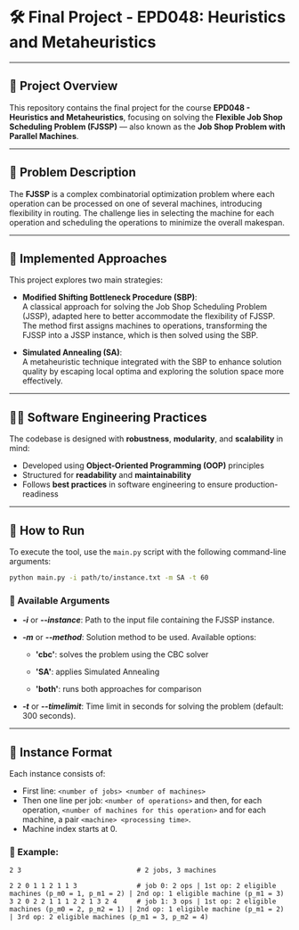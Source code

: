 # 🛠️ Final Project - EPD048: Heuristics and Metaheuristics

---

## 📘 Project Overview

This repository contains the final project for the course **EPD048 - Heuristics and Metaheuristics**, focusing on solving the **Flexible Job Shop Scheduling Problem (FJSSP)** — also known as the **Job Shop Problem with Parallel Machines**.

---

## 🧩 Problem Description

The **FJSSP** is a complex combinatorial optimization problem where each operation can be processed on one of several machines, introducing flexibility in routing. The challenge lies in selecting the machine for each operation and scheduling the operations to minimize the overall makespan.

---

## 🧠 Implemented Approaches

This project explores two main strategies:

- **Modified Shifting Bottleneck Procedure (SBP)**:  
  A classical approach for solving the Job Shop Scheduling Problem (JSSP), adapted here to better accommodate the flexibility of FJSSP. The method first assigns machines to operations, transforming the FJSSP into a JSSP instance, which is then solved using the SBP.

- **Simulated Annealing (SA)**:  
  A metaheuristic technique integrated with the SBP to enhance solution quality by escaping local optima and exploring the solution space more effectively.

---

## 🧑‍💻 Software Engineering Practices

The codebase is designed with **robustness**, **modularity**, and **scalability** in mind:

- Developed using **Object-Oriented Programming (OOP)** principles
- Structured for **readability** and **maintainability**
- Follows **best practices** in software engineering to ensure production-readiness

---

## 🚀 How to Run

To execute the tool, use the `main.py` script with the following command-line arguments:

```bash
python main.py -i path/to/instance.txt -m SA -t 60
```

### 🔸 Available Arguments
- _**-i**_ or _**--instance**_:
Path to the input file containing the FJSSP instance.

- _**-m**_ or _**--method**_:
Solution method to be used. Available options:

  - **'cbc'**: solves the problem using the CBC solver

  - **'SA'**: applies Simulated Annealing

  - **'both'**: runs both approaches for comparison

- _**-t**_ or _**--timelimit**_:
Time limit in seconds for solving the problem (default: 300 seconds).

---

## 📄 Instance Format  

Each instance consists of:  
- First line: `<number of jobs> <number of machines>`
- Then one line per job: `<number of operations>` and then, for each operation, `<number of machines for this operation>` and for each machine, a pair `<machine> <processing time>`.
- Machine index starts at 0.

### 🔹 Example:  

```plaintext
2 3                             # 2 jobs, 3 machines

2 2 0 1 1 2 1 1 3               # job 0: 2 ops | 1st op: 2 eligible machines (p_m0 = 1, p_m1 = 2) | 2nd op: 1 eligible machine (p_m1 = 3)
3 2 0 2 2 1 1 1 2 2 1 3 2 4     # job 1: 3 ops | 1st op: 2 eligible machines (p_m0 = 2, p_m2 = 1) | 2nd op: 1 eligible machine (p_m1 = 2) | 3rd op: 2 eligible machines (p_m1 = 3, p_m2 = 4)
```
